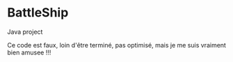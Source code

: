 # BattleShip
Java project 

Ce code est faux, loin d'être terminé, pas optimisé, mais je me suis vraiment bien amusee !!! 
